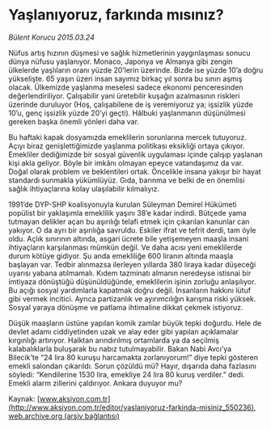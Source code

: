 # Yaşlanıyoruz, farkında mısınız?

*Bülent Korucu 2015.03.24*

<div class="pNewsDetailMainContent" itemprop="articleBody">
 <p>
  Nüfus artış hızının düşmesi ve sağlık hizmetlerinin yaygınlaşması sonucu dünya nüfusu yaşlanıyor. Monaco, Japonya ve Almanya gibi zengin ülkelerde yaşlıların oranı yüzde 20’lerin üzerinde. Bizde ise yüzde 10’a doğru yükselişte. 65 yaşın üzeri insan sayımız birkaç yıl sonra bu sınırı aşmış olacak. Ülkemizde yaşlanma meselesi sadece ekonomi penceresinden değerlendiriliyor. Çalışabilir yani üretebilir kuşağın azalmasının riskleri üzerinde duruluyor (Hoş, çalışabilene de iş veremiyoruz ya; işsizlik yüzde 10’u, genç işsizlik yüzde 20’yi geçti). Hâlbuki yaşlanmanın düşünülmesi gereken başka önemli yönleri daha var.
 </p>
 <p>
  Bu haftaki kapak dosyamızda emeklilerin sorunlarına mercek tutuyoruz. Açıyı biraz genişlettiğimizde yaşlanma politikası eksikliği ortaya çıkıyor. Emekliler dediğimizde bir sosyal güvenlik uygulaması içinde çalışıp yaşlanan kişi akla geliyor. Böyle bir imkânı olmayan epeyce vatandaşımız da var. Doğal olarak problem ve beklentileri ortak. Öncelikle insana yakışır bir hayat standardı sunmakla yükümlüyüz. Gıda, barınma ve belki de en önemlisi sağlık ihtiyaçlarına kolay ulaşılabilir kılmalıyız.
 </p>
 <p>
  1991’de DYP-SHP koalisyonuyla kurulan Süleyman Demirel Hükümeti popülist bir yaklaşımla emeklilik yaşını 38’e kadar indirdi. Bütçede yama tutmayan delikler açan bu aşırılığı telafi etmek için çıkarılan kanunlar can yakıyor. O da ayrı bir aşırılığa savruldu. Eskiler ifrat ve tefrit derdi, tam öyle oldu. Açlık sınırının altında, asgari ücrete bile yetişemeyen maaşla insani ihtiyaçların karşılanması mümkün değil. Ve daha acısı yeni emeklilerde durum kötüye gidiyor. Şu anda emekliliğe 600 liranın altında maaşla başlayan var. Tedbir alınmazsa ilerleyen yıllarda 380 liraya kadar düşeceği uyarısı yabana atılmamalı. Kıdem tazminatı almanın neredeyse istisnai bir imtiyaza dönüştüğü düşünüldüğünde, emeklilerin işinin zorluğu anlaşılıyor. Bu açığı sosyal yardımlarla kapatmak doğru değil. İnsanların hakkını lütuf gibi vermek incitici. Ayrıca partizanlık ve ayırımcılığın karışma riski yüksek. Sosyal yaraya dönüşme ve patlama ihtimaline dikkat çekmek istiyoruz.
 </p>
 <p>
  Düşük maaşların üstüne yapılan komik zamlar büyük tepki doğurdu. Hele de devlet adamı ciddiyetinden uzak ve alay eder gibi yapılan açıklamalar kırgınlığı artırıyor. Halktan arındırılmış ortamlarda ya da seçilmiş kalabalıklarla buluşarak bu nabız tutulmayabilir. Bakan Nabi Avcı’ya Bilecik’te “24 lira 80 kuruşu harcamakta zorlanıyorum!” diye tepki gösteren emekli salondan çıkarıldı. Sorun çözüldü mü? Hayır, dışarıda daha fazlasını söyledi: “Kendilerine 1530 lira, emekliye 24 lira 80 kuruş verdiler.” dedi. Emekli alarm zillerini çaldırıyor. Ankara duyuyor mu?
 </p>
</div>


Kaynak: [www.aksiyon.com.tr](http://www.aksiyon.com.tr/editor/yaslaniyoruz-farkinda-misiniz_550236), [web.archive.org (arşiv bağlantısı)](http://web.archive.org/web/20150707045725/http://www.aksiyon.com.tr/editor/yaslaniyoruz-farkinda-misiniz_550236)
